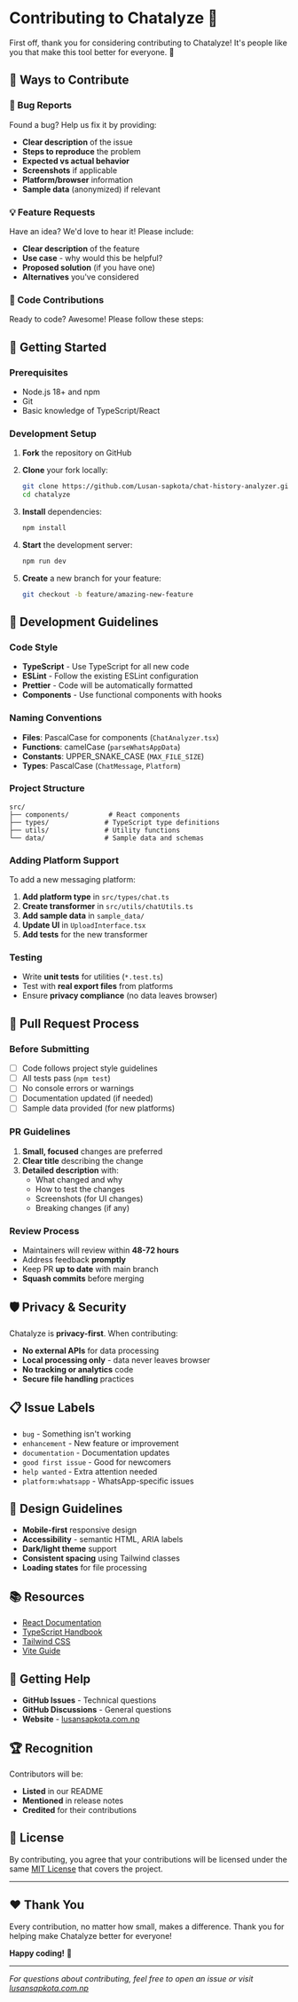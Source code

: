 # Contributing to Chatalyze 🎯

First off, thank you for considering contributing to Chatalyze! It's people like you that make this tool better for everyone. 💚

## 🌟 Ways to Contribute

### 🐛 Bug Reports

Found a bug? Help us fix it by providing:

- **Clear description** of the issue
- **Steps to reproduce** the problem
- **Expected vs actual behavior**
- **Screenshots** if applicable
- **Platform/browser** information
- **Sample data** (anonymized) if relevant

### 💡 Feature Requests

Have an idea? We'd love to hear it! Please include:

- **Clear description** of the feature
- **Use case** - why would this be helpful?
- **Proposed solution** (if you have one)
- **Alternatives** you've considered

### 🔧 Code Contributions

Ready to code? Awesome! Please follow these steps:

## 🚀 Getting Started

### Prerequisites

- Node.js 18+ and npm
- Git
- Basic knowledge of TypeScript/React

### Development Setup

1. **Fork** the repository on GitHub
2. **Clone** your fork locally:

   ```bash
   git clone https://github.com/Lusan-sapkota/chat-history-analyzer.git
   cd chatalyze
   ```

3. **Install** dependencies:

   ```bash
   npm install
   ```

4. **Start** the development server:

   ```bash
   npm run dev
   ```

5. **Create** a new branch for your feature:

   ```bash
   git checkout -b feature/amazing-new-feature
   ```

## 🎯 Development Guidelines

### Code Style

- **TypeScript** - Use TypeScript for all new code
- **ESLint** - Follow the existing ESLint configuration
- **Prettier** - Code will be automatically formatted
- **Components** - Use functional components with hooks

### Naming Conventions

- **Files**: PascalCase for components (`ChatAnalyzer.tsx`)
- **Functions**: camelCase (`parseWhatsAppData`)
- **Constants**: UPPER_SNAKE_CASE (`MAX_FILE_SIZE`)
- **Types**: PascalCase (`ChatMessage`, `Platform`)

### Project Structure

```text
src/
├── components/          # React components
├── types/              # TypeScript type definitions
├── utils/              # Utility functions
└── data/               # Sample data and schemas
```

### Adding Platform Support

To add a new messaging platform:

1. **Add platform type** in `src/types/chat.ts`
2. **Create transformer** in `src/utils/chatUtils.ts`
3. **Add sample data** in `sample_data/`
4. **Update UI** in `UploadInterface.tsx`
5. **Add tests** for the new transformer

### Testing

- Write **unit tests** for utilities (`*.test.ts`)
- Test with **real export files** from platforms
- Ensure **privacy compliance** (no data leaves browser)

## 📝 Pull Request Process

### Before Submitting

- [ ] Code follows project style guidelines
- [ ] All tests pass (`npm test`)
- [ ] No console errors or warnings
- [ ] Documentation updated (if needed)
- [ ] Sample data provided (for new platforms)

### PR Guidelines

1. **Small, focused** changes are preferred
2. **Clear title** describing the change
3. **Detailed description** with:
   - What changed and why
   - How to test the changes
   - Screenshots (for UI changes)
   - Breaking changes (if any)

### Review Process

- Maintainers will review within **48-72 hours**
- Address feedback **promptly**
- Keep PR **up to date** with main branch
- **Squash commits** before merging

## 🛡️ Privacy & Security

Chatalyze is **privacy-first**. When contributing:

- **No external APIs** for data processing
- **Local processing only** - data never leaves browser
- **No tracking or analytics** code
- **Secure file handling** practices

## 📋 Issue Labels

- `bug` - Something isn't working
- `enhancement` - New feature or improvement
- `documentation` - Documentation updates
- `good first issue` - Good for newcomers
- `help wanted` - Extra attention needed
- `platform:whatsapp` - WhatsApp-specific issues

## 🎨 Design Guidelines

- **Mobile-first** responsive design
- **Accessibility** - semantic HTML, ARIA labels
- **Dark/light theme** support
- **Consistent spacing** using Tailwind classes
- **Loading states** for file processing

## 📚 Resources

- [React Documentation](https://react.dev)
- [TypeScript Handbook](https://www.typescriptlang.org/docs/)
- [Tailwind CSS](https://tailwindcss.com/docs)
- [Vite Guide](https://vitejs.dev/guide/)

## 💬 Getting Help

- **GitHub Issues** - Technical questions
- **GitHub Discussions** - General questions
- **Website** - [lusansapkota.com.np](https://lusansapkota.com.np)

## 🏆 Recognition

Contributors will be:

- **Listed** in our README
- **Mentioned** in release notes
- **Credited** for their contributions

## 📄 License

By contributing, you agree that your contributions will be licensed under the same [MIT License](LICENSE) that covers the project.

---

## ❤️ Thank You

Every contribution, no matter how small, makes a difference. Thank you for helping make Chatalyze better for everyone!

**Happy coding!** 🚀

---

*For questions about contributing, feel free to open an issue or visit [lusansapkota.com.np](https://lusansapkota.com.np)*
